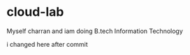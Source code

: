 # cloud-lab
Myself charran and iam doing B.tech Information Technology

i changed here after commit
